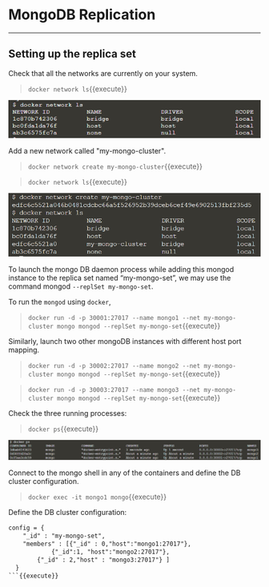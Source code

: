 # MongoDB Replication

-----------------------------------------

## Setting up the replica set

Check that all the networks are currently on your system.
> `docker network ls`{{execute}}

![Picture4](./assets/Picture4.png)

Add a new network called "my-mongo-cluster".
> `docker network create my-mongo-cluster`{{execute}}

> `docker network ls`{{execute}}

![Picture5](./assets/Picture5.png)

To launch the mongo DB daemon process while adding this mongod instance to the replica set named “my-mongo-set”, we may use the command mongod `--replSet my-mongo-set`.

To run the `mongod` using `docker`,
> `docker run -d -p 30001:27017 --name mongo1 --net my-mongo-cluster mongo mongod --replSet my-mongo-set`{{execute}}

Similarly, launch two other mongoDB instances with different host port mapping.
> `docker run -d -p 30002:27017 --name mongo2 --net my-mongo-cluster mongo mongod --replSet my-mongo-set`{{execute}}

> `docker run -d -p 30003:27017 --name mongo3 --net my-mongo-cluster mongo mongod --replSet my-mongo-set`{{execute}}

Check the three running processes:
> `docker ps`{{execute}}

![Picture6](./assets/Picture6.png)

Connect to the mongo shell in any of the containers and define the DB cluster configuration.
> `docker exec -it mongo1 mongo`{{execute}}

Define the DB cluster configuration:

```
config = {
  	"_id" : "my-mongo-set",
  	"members" : [{"_id" : 0,"host":"mongo1:27017"}, 
			{"_id":1, "host":"mongo2:27017"}, 
		{"_id" : 2,"host" : "mongo3:27017"} ]
  }
```{{execute}}